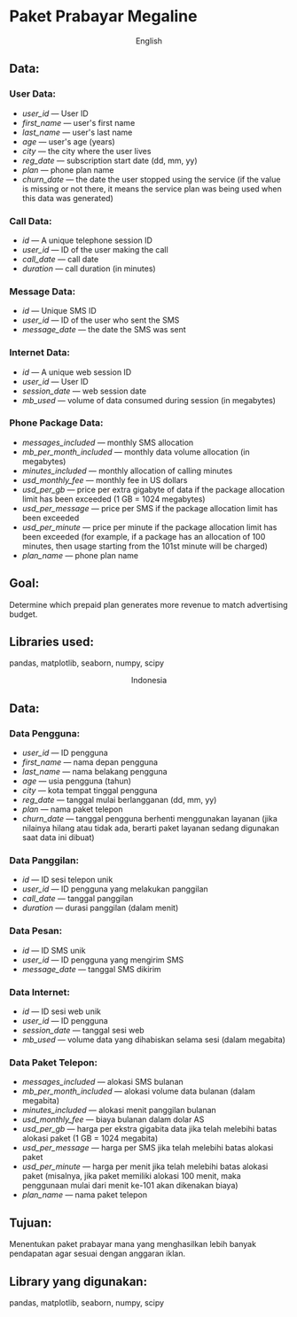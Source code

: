 # Paket Prabayar Megaline

<p align=center>
English

## Data:

### User Data:
  
- *user_id* — User ID
- *first_name* — user's first name
- *last_name* — user's last name
- *age* — user's age (years)
- *city* — the city where the user lives
- *reg_date* — subscription start date (dd, mm, yy)
- *plan* — phone plan name
- *churn_date* — the date the user stopped using the service (if the value is missing or not there, it means the service plan was being used when this data was generated)
  
### Call Data:

- *id* — A unique telephone session ID
- *user_id* — ID of the user making the call
- *call_date* — call date
- *duration* — call duration (in minutes)

### Message Data:

- *id* — Unique SMS ID
- *user_id* — ID of the user who sent the SMS
- *message_date* — the date the SMS was sent

### Internet Data:

- *id* — A unique web session ID
- *user_id* — User ID
- *session_date* — web session date
- *mb_used* — volume of data consumed during session (in megabytes)

### Phone Package Data:

- *messages_included* — monthly SMS allocation
- *mb_per_month_included* — monthly data volume allocation (in megabytes)
- *minutes_included* — monthly allocation of calling minutes
- *usd_monthly_fee* — monthly fee in US dollars
- *usd_per_gb* — price per extra gigabyte of data if the package allocation limit has been exceeded (1 GB = 1024 megabytes)
- *usd_per_message* — price per SMS if the package allocation limit has been exceeded
- *usd_per_minute* — price per minute if the package allocation limit has been exceeded (for example, if a package has an allocation of 100 minutes, then usage starting from the 101st minute will be charged)
- *plan_name* — phone plan name

## Goal:

Determine which prepaid plan generates more revenue to match advertising budget.

## Libraries used:

pandas, matplotlib, seaborn, numpy, scipy

<p align=center>
Indonesia

## Data:

### Data Pengguna:
  
- *user_id* — ID pengguna
- *first_name* — nama depan pengguna
- *last_name* — nama belakang pengguna
- *age*  — usia pengguna (tahun)
- *city* — kota tempat tinggal pengguna
- *reg_date* — tanggal mulai berlangganan (dd, mm, yy)
- *plan* — nama paket telepon
- *churn_date* — tanggal pengguna berhenti menggunakan layanan (jika nilainya hilang atau tidak ada, berarti paket layanan sedang digunakan saat data ini dibuat)
  
### Data Panggilan:

- *id* — ID sesi telepon unik
- *user_id* — ID pengguna yang melakukan panggilan
- *call_date* — tanggal panggilan
- *duration* — durasi panggilan (dalam menit)

### Data Pesan:

- *id* — ID SMS unik
- *user_id* — ID pengguna yang mengirim SMS
- *message_date* — tanggal SMS dikirim

### Data Internet:

- *id* — ID sesi web unik
- *user_id* — ID pengguna
- *session_date* — tanggal sesi web
- *mb_used* — volume data yang dihabiskan selama sesi (dalam megabita)

### Data Paket Telepon:

- *messages_included* — alokasi SMS bulanan
- *mb_per_month_included* — alokasi volume data bulanan (dalam megabita)
- *minutes_included* — alokasi menit panggilan bulanan
- *usd_monthly_fee* — biaya bulanan dalam dolar AS
- *usd_per_gb* — harga per ekstra gigabita data jika telah melebihi batas alokasi paket (1 GB = 1024 megabita)
- *usd_per_message* — harga per SMS jika telah melebihi batas alokasi paket
- *usd_per_minute* — harga per menit jika telah melebihi batas alokasi paket (misalnya, jika paket memiliki alokasi 100 menit, maka penggunaan mulai dari menit ke-101 akan dikenakan biaya)
- *plan_name* — nama paket telepon

## Tujuan:

Menentukan paket prabayar mana yang menghasilkan lebih banyak pendapatan agar sesuai dengan anggaran iklan.

## Library yang digunakan:

pandas, matplotlib, seaborn, numpy, scipy
